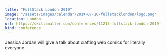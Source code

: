 ```yaml
---
title: "FullStack London 2019"
image: "/assets/images/calendar/2019-07-10-fullstacklondon/logo.png"
location: London
url: https://skillsmatter.com/conferences/11213-fullstack-london-2019-the-conference-on-javascript-node-and-internet-of-things#program
kind: conference
---
```


Jessica Jordan will give a talk about crafting web comics for literally
everyone.
